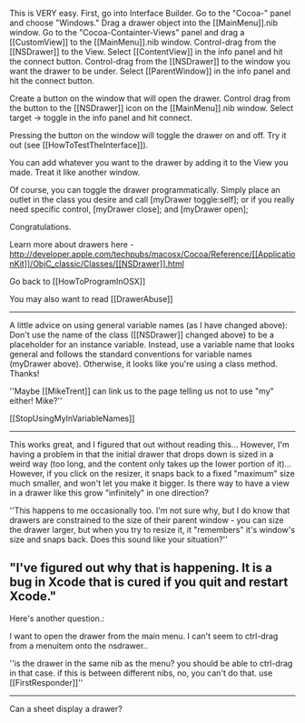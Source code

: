

This is VERY easy.  First, go into Interface Builder.  Go to the "Cocoa-" panel and choose "Windows."  Drag a drawer object into the [[MainMenu]].nib window.  Go to the "Cocoa-Containter-Views" panel and drag a [[CustomView]] to the [[MainMenu]].nib window.  Control-drag from the [[NSDrawer]] to the View.  Select [[ContentView]] in the info panel and hit the connect button.  Control-drag from the [[NSDrawer]] to the window you want the drawer to be under.  Select [[ParentWindow]] in the info panel and hit the connect button.

Create a button on the window that will open the drawer.  Control drag from the button to the [[NSDrawer]] icon on the [[MainMenu]].nib window.  Select target -> toggle in the info panel and hit connect.

Pressing the button on the window will toggle the drawer on and off.  Try it out (see [[HowToTestTheInterface]]).

You can add whatever you want to the drawer by adding it to the View you made.  Treat it like another window.

Of course, you can toggle the drawer programmatically. Simply place an outlet in the class you desire and call [myDrawer toggle:self]; or if you really need specific control, [myDrawer close]; and [myDrawer open];

Congratulations.

Learn more about drawers here - http://developer.apple.com/techpubs/macosx/Cocoa/Reference/[[ApplicationKit]]/ObjC_classic/Classes/[[NSDrawer]].html

Go back to [[HowToProgramInOSX]]

You may also want to read [[DrawerAbuse]]

----

A little advice on using general variable names (as I have changed above): Don't use the name of the class ([[NSDrawer]] changed above) to be a placeholder for an instance variable. Instead, use a variable name that looks general and follows the standard conventions for variable names (myDrawer above). Otherwise, it looks like you're using a class method. Thanks!

''Maybe [[MikeTrent]] can link us to the page telling us not to use "my" either! Mike?''

[[StopUsingMyInVariableNames]]

----

This works great, and I figured that out without reading this... However, I'm having a problem in that the initial drawer that drops down is sized in a weird way (too long, and the content only takes up the lower portion of it)... However, if you click on the resizer, it snaps back to a fixed "maximum" size much smaller, and won't let you make it bigger.  Is there way to have a view in a drawer like this grow "infinitely" in one direction?

''This happens to me occasionally too. I'm not sure why, but I do know that drawers are constrained to the size of their parent window - you can size the drawer larger, but when you try to resize it, it "remembers" it's window's size and snaps back. Does this sound like your situation?''

"I've figured out why that is happening. It is a bug in Xcode that is cured if you quit and restart Xcode."
----

Here's another question.:


I want to open the drawer from the main menu. I can't seem to ctrl-drag from a menuitem onto the nsdrawer..

''is the drawer in the same nib as the menu? you should be able to ctrl-drag in that case. if this is between different nibs, no, you can't do that. use [[FirstResponder]]''

----

Can a sheet display a drawer?
